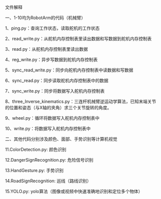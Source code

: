 文件解释

一、1-10均为RobotArm的代码（机械臂）

1、ping.py：查询工作状态，读取舵机的工作状态 

2、read_write.py：从舵机内存控制表里读出数据和写数据到舵机内存控制表

3、read.py：从舵机内存控制表里读出数据

4、reg_write.py：异步写数据到舵机内存控制表

5、sync_read_write.py：同步向舵机内存控制表中读数据和写数据

6、sync_read.py：同步读取舵机内存控制表中的数据

7、sync_write.py：同步将数据写入舵机内存控制表

8、three_Inverse_kinematics.py：三连杆机械臂逆运动学算法，已知末端关节的位置和姿态（与X轴的夹角）求三个关节旋转的角度。

9、wheel.py：循环将数据写入舵机内存控制表中

10、write.py：将数据写入舵机内存控制表中

二、其他代码分别涉及颜色、面部、手势识别等计算机视觉

11.ColorDetection.py: 颜色识别

12.DangerSignRecognition.py: 危险信号识别

13.HandGesture.py: 手势识别

14.RoadSignRecognition: 巡线（路线识别）

15.YOLO.py: yolo算法（图像或视频中快速准确地识别和定位多个物体）
